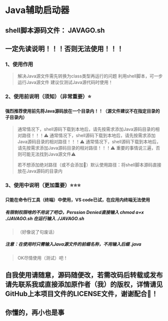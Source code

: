 # Java辅助启动器
## shell脚本源码文件： JAVAGO.sh
## 一定先读说明！！！否则无法使用！！！
### 1、使用作用
> 解决Java源文件需先转换为class类型再运行的问题
> 利用shell脚本，可一步运行Java源文件
> 建议仅测试Java源代码时使用！
> 
### 2、使用前说明（须知）（非常重要）⭐️
#### 强烈推荐使用前先将Java源码放在一个目录内！！（源文件建议不在指定目录的子目录内）
> 通常情况下，shell源码下载到本地后，请先按需求添加Java源码目录的相对路径！！！⚠️
> 通常情况下，shell源码下载到本地后，请先按需求添加Java源码目录的相对路径！！！⚠️
> 通常情况下，shell源码下载到本地后，请先按需求添加Java源码目录的相对路径！！！⚠️
> 重要的事情说三遍，否则可能无法找到Java源文件⚠️
> 
> 若不想添加绝对路径（或不会添加🐶）默认使用路径：将shell脚本源码直接放在Java源码的目录内
> 
### 3、使用中说明（更加重要）⭐️⭐️⭐️
#### 只能在命令行工具（终端）中使用，VS code已试，在应用内终端无法使用
##### 有限制权限啥的不用说了吧😊，Perssion Denied直接输入 chmod a+x ./JAVAGO.sh 在运行输入 ./JAVAGO.sh 
> （好像说了句废话）
#####  注意：在使用时只需输入Java源文件的前缀名称，不用输入后缀 .java 
> 
> OK尽情使用（测试）吧！
## 自我使用请随意，源码随便改，若需改码后转载或发布请先联系我或直接添加原作者（我）的版权，详情请见GitHub上本项目文件的LICENSE文件，谢谢配合🙏！
## 你懂的，再小也是事
